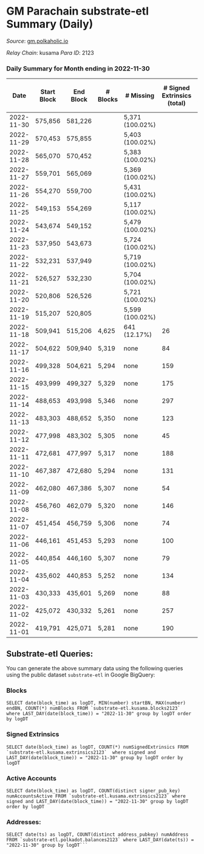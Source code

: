 # GM Parachain substrate-etl Summary (Daily)

_Source_: [gm.polkaholic.io](https://gm.polkaholic.io)

*Relay Chain*: kusama
*Para ID*: 2123



### Daily Summary for Month ending in 2022-11-30


| Date | Start Block | End Block | # Blocks | # Missing | # Signed Extrinsics (total) | # Active Accounts | # Addresses with Balances | # Events | # Transfers | # XCM Transfers In | # XCM Transfers Out |
| ---- | ----------- | --------- | -------- | --------- | --------------------------- | ----------------- | ------------------------- | -------- | ----------- | ------------------ | ------------------- |
| 2022-11-30 | 575,856 | 581,226 |  | 5,371 (100.02%) |  |  | 9,092 |  |   |   |   |
| 2022-11-29 | 570,453 | 575,855 |  | 5,403 (100.02%) |  |  |  |  |   |   |   |
| 2022-11-28 | 565,070 | 570,452 |  | 5,383 (100.02%) |  |  |  |  |   |   |   |
| 2022-11-27 | 559,701 | 565,069 |  | 5,369 (100.02%) |  |  |  |  |   |   |   |
| 2022-11-26 | 554,270 | 559,700 |  | 5,431 (100.02%) |  |  |  |  |   |   |   |
| 2022-11-25 | 549,153 | 554,269 |  | 5,117 (100.02%) |  |  |  |  |   |   |   |
| 2022-11-24 | 543,674 | 549,152 |  | 5,479 (100.02%) |  |  |  |  |   |   |   |
| 2022-11-23 | 537,950 | 543,673 |  | 5,724 (100.02%) |  |  |  |  |   |   |   |
| 2022-11-22 | 532,231 | 537,949 |  | 5,719 (100.02%) |  |  |  |  |   |   |   |
| 2022-11-21 | 526,527 | 532,230 |  | 5,704 (100.02%) |  |  |  |  |   |   |   |
| 2022-11-20 | 520,806 | 526,526 |  | 5,721 (100.02%) |  |  |  |  |   |   |   |
| 2022-11-19 | 515,207 | 520,805 |  | 5,599 (100.02%) |  |  |  |  |   |   |   |
| 2022-11-18 | 509,941 | 515,206 | 4,625 | 641 (12.17%) | 26 | 7 |  | 10,402 | 572  |   |   |
| 2022-11-17 | 504,622 | 509,940 | 5,319 | none  | 84 | 13 |  | 12,718 | 1,030  |   |   |
| 2022-11-16 | 499,328 | 504,621 | 5,294 | none  | 159 | 13 |  | 14,093 | 1,601  |   |   |
| 2022-11-15 | 493,999 | 499,327 | 5,329 | none  | 175 | 14 |  | 14,788 | 1,720  |   |   |
| 2022-11-14 | 488,653 | 493,998 | 5,346 | none  | 297 | 10 |  | 14,894 | 1,259  |   |   |
| 2022-11-13 | 483,303 | 488,652 | 5,350 | none  | 123 | 11 |  | 13,518 | 1,275  |   |   |
| 2022-11-12 | 477,998 | 483,302 | 5,305 | none  | 45 | 9 |  | 12,203 | 836  |   |   |
| 2022-11-11 | 472,681 | 477,997 | 5,317 | none  | 188 | 17 |  | 14,208 | 1,244  |   |   |
| 2022-11-10 | 467,387 | 472,680 | 5,294 | none  | 131 | 11 |  | 13,431 | 1,355  |   |   |
| 2022-11-09 | 462,080 | 467,386 | 5,307 | none  | 54 | 10 |  | 12,224 | 922  |   |   |
| 2022-11-08 | 456,760 | 462,079 | 5,320 | none  | 146 | 11 |  | 13,585 | 1,300  |   |   |
| 2022-11-07 | 451,454 | 456,759 | 5,306 | none  | 74 | 14 |  | 12,532 | 1,076  |   |   |
| 2022-11-06 | 446,161 | 451,453 | 5,293 | none  | 100 | 14 |  | 14,947 | 1,365  |   |   |
| 2022-11-05 | 440,854 | 446,160 | 5,307 | none  | 79 | 10 |  | 12,226 | 862  |   |   |
| 2022-11-04 | 435,602 | 440,853 | 5,252 | none  | 134 | 8 |  | 13,941 | 1,589  |   |   |
| 2022-11-03 | 430,333 | 435,601 | 5,269 | none  | 88 | 16 |  | 13,224 | 1,602  |   |   |
| 2022-11-02 | 425,072 | 430,332 | 5,261 | none  | 257 | 12 |  | 14,718 | 1,631  |   |   |
| 2022-11-01 | 419,791 | 425,071 | 5,281 | none  | 190 | 14 |  | 14,136 | 1,675  |   |   |

## Substrate-etl Queries:
You can generate the above summary data using the following queries using the public dataset `substrate-etl` in Google BigQuery:


### Blocks
```
SELECT date(block_time) as logDT, MIN(number) startBN, MAX(number) endBN, COUNT(*) numBlocks FROM `substrate-etl.kusama.blocks2123`  where LAST_DAY(date(block_time)) = "2022-11-30" group by logDT order by logDT
```


### Signed Extrinsics
```
SELECT date(block_time) as logDT, COUNT(*) numSignedExtrinsics FROM `substrate-etl.kusama.extrinsics2123`  where signed and LAST_DAY(date(block_time)) = "2022-11-30" group by logDT order by logDT
```


### Active Accounts
```
SELECT date(block_time) as logDT, COUNT(distinct signer_pub_key) numAccountsActive FROM `substrate-etl.kusama.extrinsics2123` where signed and LAST_DAY(date(block_time)) = "2022-11-30" group by logDT order by logDT
```


### Addresses:
```
SELECT date(ts) as logDT, COUNT(distinct address_pubkey) numAddress FROM `substrate-etl.polkadot.balances2123` where LAST_DAY(date(ts)) = "2022-11-30" group by logDT```

